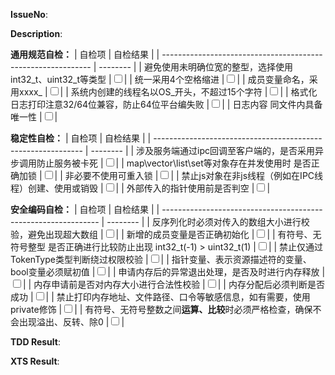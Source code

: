 **IssueNo**:

**Description**:

**通用规范自检：**
| 自检项                                                       | 自检结果  |
| ------------------------------------------------------------ | -------- |
| 避免使用未明确位宽的整型，选择使用int32_t、uint32_t等类型            |<input type="checkbox" unchecked>|
| 统一采用4个空格缩进                                               |<input type="checkbox" unchecked>|
| 成员变量命名，采用xxxx_                                          |<input type="checkbox" unchecked>|
| 系统内创建的线程名以OS_开头，不超过15个字符                         |<input type="checkbox" unchecked>|
| 格式化日志打印注意32/64位兼容，防止64位平台编失败                   |<input type="checkbox" unchecked>|
| 日志内容 同文件内具备唯一性                                        |<input type="checkbox" unchecked>|

**稳定性自检：**
| 自检项                                                       | 自检结果  |
| ------------------------------------------------------------ | -------- |
| 涉及服务端通过ipc回调至客户端的，是否采用异步调用防止服务被卡死   |<input type="checkbox" unchecked>|
| map\vector\list\set等对象存在并发使用时 是否正确加锁            |<input type="checkbox" unchecked>|
| 非必要不使用可重入锁                                            |<input type="checkbox" unchecked>|
| 禁止js对象在非js线程（例如在IPC线程）创建、使用或销毁             |<input type="checkbox" unchecked>|
| 外部传入的指针使用前是否判空                                    |<input type="checkbox" unchecked>|


**安全编码自检：**
| 自检项                                                          | 自检结果 |
| -------------------------------------------------------------- | -------- |
| 反序列化时必须对传入的数组大小进行校验，避免出现超大数组              |<input type="checkbox" unchecked>|
| 新增的成员变量是否正确初始化                                        |<input type="checkbox" unchecked>|
| 有符号、无符号整型 是否正确进行比较防止出现 int32_t(-1) > uint32_t(1) |<input type="checkbox" unchecked>|
| 禁止仅通过TokenType类型判断绕过权限校验                             |<input type="checkbox" unchecked>|
| 指针变量、表示资源描述符的变量、bool变量必须赋初值                  |<input type="checkbox" unchecked>|
| 申请内存后的异常退出处理，是否及时进行内存释放                      |<input type="checkbox" unchecked>|
| 内存申请前是否对内存大小进行合法性校验                              |<input type="checkbox" unchecked>|
| 内存分配后必须判断是否成功                                         |<input type="checkbox" unchecked>|
| 禁止打印内存地址、文件路径、口令等敏感信息，如有需要，使用private修饰   |<input type="checkbox" unchecked>|
| 有符号、无符号整数之间**运算、比较**时必须严格检查，确保不会出现溢出、反转、除0    |<input type="checkbox" unchecked>|

**TDD Result**:

**XTS Result**: